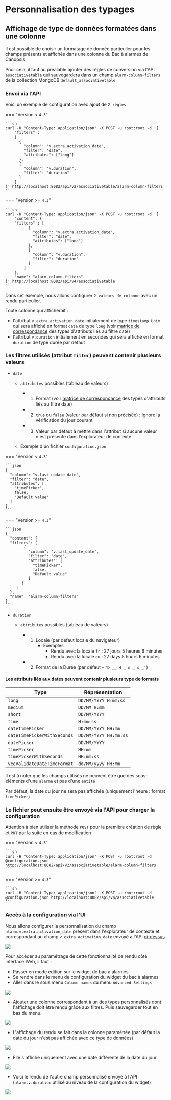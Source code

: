 # Personnalisation des typages

## Affichage de type de données formatées dans une colonne

Il est possible de choisir un formatage de donnée particulier pour les champs présents et affichés dans une colonne du Bac à alarmes de Canopsis.

Pour cela, il faut au préalable ajouter des règles de conversion via l'API `associativetable` qui sauvegardera dans un champ `alarm-column-filters`  de la collection MongoDB `default_associativetable`

### Envoi via l'API

Voici un exemple de configuration avec ajout de `2 règles`

=== "Version < `4.3`"

    ```sh
    curl -H "Content-Type: application/json" -X POST -u root:root -d '{
        "filters" : 
        [
          {
            "column": "v.extra.activation_date",
            "filter": "date",
            "attributes": ["long"]
          },
          {
            "column": "v.duration",
            "filter": "duration"
          }
        ]
    }' http://localhost:8082/api/v2/associativetable/alarm-column-filters
    ```

=== "Version >= `4.3`"

    ```sh
    curl -H "Content-Type: application/json" -X POST -u root:root -d '{
        "content": {
        "filters" : [
              {
                "column": "v.extra.activation_date",
                "filter": "date",
                "attributes": ["long"]
              },
              {
                "column": "v.duration",
                "filter": "duration"
              }
            ]
        },
        "name": "alarm-column-filters"
    }' http://localhost:8082/api/v4/associativetable
    ```


Dans cet exemple, nous allons configurer `2 valeurs de colonne` avec un rendu particulier.

Toute colonne qui afficherait :

* l'attribut `v.extra.activation_date` initialement de type `timestamp Unix` qui sera affiché en format `date` de type `long` (voir [matrice de correspondance](#les-attributs-lies-aux-dates-peuvent-contenir-plusieurs-type-de-formats) des types d'attributs liés au filtre date)
* l'attribut `v.duration` initialement en secondes qui sera affiché en format `duration` de type durée par défaut

### Les filtres utilisés (attribut `filter`) peuvent contenir plusieurs valeurs

* `date` 
  
  * `attributes` possibles (tableau de valeurs)
    
    * 1) Format (voir [matrice de correspondance](#les-attributs-lies-aux-dates-peuvent-contenir-plusieurs-type-de-formats) des types d'attributs liés au filtre date)
    * 2) `true` ou `false` (valeur par défaut si non précisée) : Ignore la vérification du jour courant
    * 3) Valeur par défaut à mettre dans l'attribut si aucune valeur n'est présente dans l'explorateur de contexte
  
  * Exemple d'un fichier `configuration.json`


=== "Version < `4.3`"

    ```json
    {
      "column": "v.last_update_date",
      "filter": "date",
      "attributes": [
        "timePicker",
        false,
        "Default value"
      ]
    }
    ```

=== "Version >= `4.3`"

    ```json
    {
      "content": {
      "filters": [
            {
              "column": "v.last_update_date",
              "filter": "date",
              "attributes": [
                "timePicker",
                false,
                "Default value"      
              ]
           }
         ]
      },
      "name": "alarm-column-filters"
    }
    ```

* `duration`
  
  * `attributes` possibles (tableau de valeurs)
    
    * 1) Locale (par défaut locale du navigateur)
         * Exemples
           * Rendu avec la locale `fr` : 27 jours 5 heures 6 minutes
           * Rendu avec la locale `en` : 27 days 5 hours 6 minutes
    
    * 2) Format de la Durée (par défaut - `'D __ H _ m _ s _'`)

#### Les attributs liés aux dates peuvent contenir plusieurs type de formats

| Type                        | Réprésentation        |
| --------------------------- | --------------------- |
| `long`                      | `DD/MM/YYYY H:mm:ss`  |
| `medium`                    | `DD/MM H:mm`          |
| `short`                     | `DD/MM/YYYY`          |
| `time`                      | `H:mm:ss`             |
| `dateTimePicker`            | `DD/MM/YYYY HH:mm`    |
| `dateTimePickerWithSeconds` | `DD/MM/YYYY HH:mm:ss` |
| `datePicker`                | `DD/MM/YYYY`          |
| `timePicker`                | `HH:mm`               |
| `timePickerWithSeconds`     | `HH:mm:ss`            |
| `veeValidateDateTimeFormat` | `dd/MM/yyyy HH:mm`    |

Il est à noter que les champs utilisés ne peuvent être que des sous-éléments d'une `alarme` et pas d'une `entité`

Par défaut, la date du jour ne sera pas affichée (uniquement l'heure : format `timePicker`)

### Le fichier peut ensuite être envoyé via l'API pour charger la configuration

Attention à bien utiliser la méthode `POST` pour la première création de règle et `PUT` par la suite en cas de modification

=== "Version < `4.3`"

    ```sh
    curl -H "Content-Type: application/json" -X POST -u root:root -d @configuration.json http://localhost:8082/api/v2/associativetable/alarm-column-filters
    ```

=== "Version >= `4.3`"

    ```sh
    curl -H "Content-Type: application/json" -X POST -u root:root -d @configuration.json http://localhost:8082/api/v4/associativetable
    ```

### Accès à la configuration via l'UI

Nous allons configurer la personnalisation du champ `alarm.v.extra.activation_date` présent dans l'explorateur de contexte et correspondant au champ `v.extra.activation_date` envoyé à l'API [ci-dessus](#envoi-via-lapi)

![](img/alarm-list-setting-3.png)

Pour accéder au paramétrage de cette fonctionnalité de rendu côté interface Web, il faut :

* Passer en mode édition sur le widget de bac à alarmes
* Se rendre dans le menu de configuration du widget du bac à alarmes
* Aller dans le sous menu `Column names` du menu `Advanced Settings`

![](img/alarm-list-setting-1.png)

* Ajouter une colonne correspondant à un des types personnalisés dont l'affichage doit être rendu grâce aux filtres. Puis sauvegarder tout en bas du menu.

![](img/alarm-list-setting-2.png)

* L'affichage du rendu se fait dans la colonne paramétrée (par défaut la date du jour n'est pas affichée avec ce type de données)

![](img/alarm-list-setting-5.png)

* Elle s'affiche uniquement avec une date différente de la date du jour

![](img/alarm-list-setting-6.png)

* Voici le rendu de l'autre champ personnalisé envoyé à l'API (`alarm.v.duration` utilisé au niveau de la configuration du widget)

![](img/alarm-list-setting-7.png)
